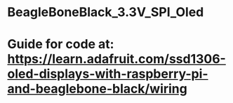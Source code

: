 # BeagleBoneBlack_3.3V_SPI_Oled

# Guide for code at: https://learn.adafruit.com/ssd1306-oled-displays-with-raspberry-pi-and-beaglebone-black/wiring
